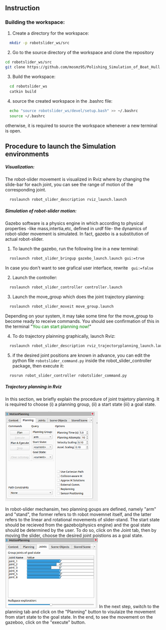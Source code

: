 ## Instruction


### Building the workspace:
1. Create a directory for the workspace:

```bash
  mkdir -p robotslider_ws/src
```
2. Go to the source directory of the workspace and clone the repository

```bash
cd robotslider_ws/src   
git clone https://github.com/mosmz95/Polishing_Simulation_of_Boat_Hull.git
```
3. Build the workspace:

```bash 
  cd robotslider_ws
  catkin build
```
4. source the created workspace in the .bashrc file:

```bash
  echo "source robotslider_ws/devel/setup.bash" >> ~/.bashrc
  source ~/.bashrc
```

otherwise, it is required to source the workspace whenever a new terminal is open.



## Procedure to launch the Simulation environments

##### Visualization:  
The robot-slider movement is visualized in Rviz where by changing the slide-bar for each joint, you can see the range of motion of the corresponding joint.
```bash
  roslaunch robot_slider_description rviz_launch.launch 
```

##### Simulation of robot-slider motion: 

Gazebo software is a physics engine in which according to physical properties -like mass,intertia,etc, defined in urdf file- the dynamics of robot-slider movement is simulated. In fact, gazebo is a substitution of actual robot-slider. 

1. To launch the gazebo, run the following line in a new terminal:

```bash
  roslaunch robot_slider_bringup gazebo_launch.launch gui:=true
```
  In case you don't want to see grafical user interface, rewrite ``` gui:=false```

2. Launch the controller:

```bash
  roslaunch robot_slider_controller controller.launch
```

3. Launch the move_group which does the joint trajectory planning:  

```bash 
  roslaunch robot_slider_moveit move_group.launch
```

Depending on your system, it may take some time for the move_group to become ready to receive commands. You should see confirmation of this in the terminal "<span style="color:green;">You can start planning now!</span>"

4. To do trajectory plainning graphically, launch Rviz:

```bash 
  roslaunch robot_slider_description rviz_trajectoryplanning_launch.launch
```

5. if the desired joint positions are known in advance, you can edit the python file  ```robotslider_command.py``` inside the  robot_slider_controller package, then execute it:
```bash
  rosrun robot_slider_controller robotslider_command.py
```

##### Trajectory planning in Rviz


In this section, we briefly explain the procedure of joint trajetory planning. It is required to choose (i) a planning group, (ii) a start state (iii) a goal state. 


<img src="https://github.com/mosmz95/Polishing_Simulation_of_Boat_Hull/blob/master/photos/M1.png" alt="Alt text" width="300"/>

In robot-slider mechansim, two planning goups are defined, namely "arm" and "stand", the former refers to th robot movemnet itself, and the latter refers to the linear and rotational  movements of slider-stand. 
The start state should be recieved from the gazebo(physics engine) and the goal state should be determined by the user. To do so, click on the Joint tab, then by moving the slider, choose the desired joint poistions as a goal state.
<img src="https://github.com/mosmz95/Polishing_Simulation_of_Boat_Hull/blob/master/photos/arm_joint.png" alt="Alt text" width="300"/>
 In the next step, switch to the planning tab and click on the "Planning" button to visulaize the movement from start state to the goal state. In the end, to see the movement on the gazeboo, click on the "execute" button. 